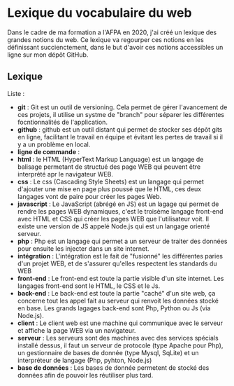 # Lexique du vocabulaire du web

Dans le cadre de ma formation a l'AFPA en 2020, j'ai créé un lexique des grandes notions du web.
Ce lexique va regourper ces notions en les définissant succienctement, dans le but d'avoir ces notions accessibles un ligne sur mon dépôt GitHub.

## Lexique

Liste : 

- **git** : Git est un outil de versioning. Cela permet de gérer l'avancement de ces projets, il utilise un systme de "branch" pour séparer les différentes focntionnalités de l'application.
- **github** : github est un outil distant qui permet de stocker ses dépôt gits en ligne, facilitant le travail en équipe et évitant les pertes de travail si il y a un problème en local.
- **ligne de commande** : 
- **html** : le HTML (HyperText Markup Language) est un langage de balisage permetant de structué des page WEB qui peuvent être interprété apr le navigateur WEB.
- **css** : Le css (Cascading Style Sheets) est un langage qui permet d'ajouter une mise en page plus poussé que le HTML, ces deux langages vont de paire pour créer les pages Web.
- **javascript** : Le JavaScript (abrégé en JS) est un lagage qui permet de rendre les pages WEB dynamiques, c'est le troisème langage front-end avec HTML et CSS qui créer les pages WEB que l'utilisateur voit. Il existe une version de JS appelé Node.js qui est un langage orienté serveur.  
- **php** : Php est un langage qui permet a un serveur de traiter des données pour ensuite les injecter dans un site internet.
- **intégration** : L'intégration est le fait de "fusionné" les différentes paries d'un projet WEB, et de s'assurer qu'elles respectent les standards du WEB
- **front-end** : Le front-end est toute la partie visible d'un site internet. Les langages front-end sont le HTML, le CSS et le Js.
- **back-end** : Le back-end est toute la partie "caché" d'un site web, ça concerne tout les appel fait au serveur qui renvoit les données stocké en base. Les grands lagages back-end sont Php, Python ou Js (via Node.js). 
- **client** : Le client web est une machine qui communique avec le serveur et affiche la page WEB via un navigateur.
- **serveur** : Les serveurs sont des machines avec des services spécials installé dessus, il faut un serveur de protocole (type Apache pour Php), un gestionnaire de bases de donnée (type Mysql, SqLite) et un interpréteur de langage (Php, pyhton, Node.js)
- **base de données** : Les bases de donnée permetent de stocké des données afin de pouvoir les réutiliser plus tard.
